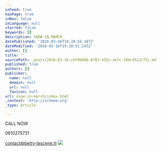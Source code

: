 ```yaml
---
inFeed: true
hasPage: true
inNav: false
inLanguage: null
starred: false
keywords: []
description: SNOW IN MARCH
datePublished: '2016-03-16T19:28:56.187Z'
dateModified: '2016-03-16T19:28:51.245Z'
author: []
title: ''
sourcePath: _posts/2016-03-16-cbf0b006-8703-432c-ae7c-284c9512cf5c.md
published: true
authors: []
publisher:
  name: null
  domain: null
  url: null
  favicon: null
url: snow-in-march/index.html
_context: 'http://schema.org'
_type: Article

---
```

CALL NOW

0610275731

contact@betty-lascene.fr
![](https://the-grid-user-content.s3-us-west-2.amazonaws.com/c3b3d430-cd3a-4371-8367-7691a539bd0a.png)